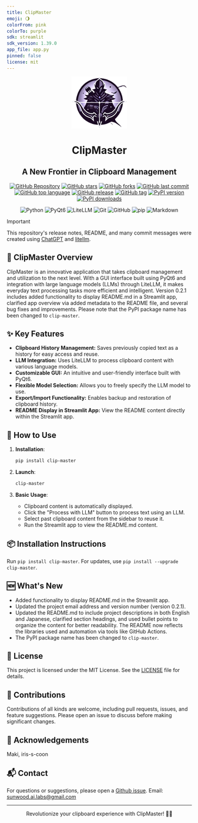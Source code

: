```yaml
---
title: ClipMaster
emoji: 🌖
colorFrom: pink
colorTo: purple
sdk: streamlit
sdk_version: 1.39.0
app_file: app.py
pinned: false
license: mit
---
```


<p align="center">
<img src="icon2.png" width="30%">
<br>
<h1 align="center">ClipMaster</h1>
<h2 align="center">
  A New Frontier in Clipboard Management
</h2>

<p align="center">
  <a href="https://github.com/Sunwood-ai-labs/ClipMaster"><img src="https://img.shields.io/badge/GitHub-Repository-blue?logo=github" alt="GitHub Repository"></a>
  <a href="https://github.com/Sunwood-ai-labs/ClipMaster/stargazers"><img src="https://img.shields.io/github/stars/Sunwood-ai-labs/ClipMaster?style=social" alt="GitHub stars"></a>
  <a href="https://github.com/Sunwood-ai-labs/ClipMaster/network/members"><img src="https://img.shields.io/github/forks/Sunwood-ai-labs/ClipMaster?style=social" alt="GitHub forks"></a>
  <a href="https://github.com/Sunwood-ai-labs/ClipMaster/commits/main"><img src="https://img.shields.io/github/last-commit/Sunwood-ai-labs/ClipMaster" alt="GitHub last commit"></a>
  <a href="https://github.com/Sunwood-ai-labs/ClipMaster/search?l=python"><img src="https://img.shields.io/github/languages/top/Sunwood-ai-labs/ClipMaster" alt="GitHub top language"></a>
  <a href="https://github.com/Sunwood-ai-labs/ClipMaster/releases"><img src="https://img.shields.io/github/v/release/Sunwood-ai-labs/ClipMaster?sort=semver&color=red" alt="GitHub release"></a>
  <a href="https://github.com/Sunwood-ai-labs/ClipMaster/tags"><img src="https://img.shields.io/github/v/tag/Sunwood-ai-labs/ClipMaster?color=orange" alt="GitHub tag"></a>
  <a href="https://pypi.org/project/clip-master/"><img src="https://img.shields.io/pypi/v/clip-master.svg" alt="PyPI version"></a>
  <a href="https://pypi.org/project/clip-master/"><img src="https://img.shields.io/pypi/dm/clip-master.svg" alt="PyPI downloads"></a>
</p>

<p align="center">
  <img src="https://img.shields.io/badge/Python-3776AB?style=for-the-badge&logo=python&logoColor=white" alt="Python">
  <img src="https://img.shields.io/badge/PyQt6-41CD52?style=for-the-badge&logo=qt&logoColor=white" alt="PyQt6">
  <img src="https://img.shields.io/badge/LiteLLM-FF6F61?style=for-the-badge&logo=openai&logoColor=white" alt="LiteLLM">
  <img src="https://img.shields.io/badge/Git-F05032?style=for-the-badge&logo=git&logoColor=white" alt="Git">
  <img src="https://img.shields.io/badge/GitHub-181717?style=for-the-badge&logo=github&logoColor=white" alt="GitHub">
  <img src="https://img.shields.io/badge/pip-3775A9?style=for-the-badge&logo=pypi&logoColor=white" alt="pip">
  <img src="https://img.shields.io/badge/Markdown-000000?style=for-the-badge&logo=markdown&logoColor=white" alt="Markdown">
</p>

> [!IMPORTANT]
> This repository's release notes, README, and many commit messages were created using [ChatGPT](https://chat.openai.com/) and [litellm](https://github.com/BerriAI/litellm).

## 🚀 ClipMaster Overview

ClipMaster is an innovative application that takes clipboard management and utilization to the next level.  With a GUI interface built using PyQt6 and integration with large language models (LLMs) through LiteLLM, it makes everyday text processing tasks more efficient and intelligent. Version 0.2.1 includes added functionality to display README.md in a Streamlit app, clarified app overview via added metadata to the README file, and several bug fixes and improvements. Please note that the PyPI package name has been changed to `clip-master`.

## ✨ Key Features

- **Clipboard History Management:** Saves previously copied text as a history for easy access and reuse.
- **LLM Integration:** Uses LiteLLM to process clipboard content with various language models.
- **Customizable GUI:** An intuitive and user-friendly interface built with PyQt6.
- **Flexible Model Selection:** Allows you to freely specify the LLM model to use.
- **Export/Import Functionality:** Enables backup and restoration of clipboard history.
- **README Display in Streamlit App:** View the README content directly within the Streamlit app.


## 🔧 How to Use

1. **Installation**:
   ```bash
   pip install clip-master
   ```

2. **Launch**:
   ```bash
   clip-master
   ```

3. **Basic Usage**:
   - Clipboard content is automatically displayed.
   - Click the "Process with LLM" button to process text using an LLM.
   - Select past clipboard content from the sidebar to reuse it.
   - Run the Streamlit app to view the README.md content.


## 📦 Installation Instructions

Run `pip install clip-master`. For updates, use `pip install --upgrade clip-master`.


## 🆕 What's New

- Added functionality to display README.md in the Streamlit app.
- Updated the project email address and version number (version 0.2.1).
- Updated the README.md to include project descriptions in both English and Japanese, clarified section headings, and used bullet points to organize the content for better readability.  The README now reflects the libraries used and automation via tools like GitHub Actions.
- The PyPI package name has been changed to `clip-master`.


## 📄 License

This project is licensed under the MIT License. See the [LICENSE](LICENSE) file for details.

## 🤝 Contributions

Contributions of all kinds are welcome, including pull requests, issues, and feature suggestions. Please open an issue to discuss before making significant changes.

## 🙏 Acknowledgements

Maki, iris-s-coon

## 📬 Contact

For questions or suggestions, please open a [Github issue](https://github.com/Sunwood-ai-labs/ClipMaster/issues). Email: sunwood.ai.labs@gmail.com


---

<p align="center">
  Revolutionize your clipboard experience with ClipMaster! 🚀✨
</p>
